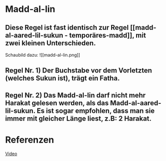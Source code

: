 # Madd-al-lin
## Diese Regel ist fast identisch zur Regel [[madd-al-aared-lil-sukun - temporäres-madd]], mit zwei kleinen Unterschieden.

Schaubild dazu:
![[madd-al-lin.png]]

## Regel Nr. 1) Der Buchstabe vor dem Vorletzten (welches Sukun ist), trägt ein Fatha.

## Regel Nr. 2) Das Madd-al-lin darf nicht mehr Harakat gelesen werden, als das Madd-al-aared-lil-sukun. Es ist sogar empfohlen, dass man sie immer mit gleicher Länge liest, z.B: 2 Harakat.

# Referenzen
[Video](https://youtu.be/1IPzpRRFVOs)